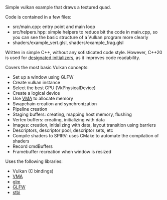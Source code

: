 Simple vulkan example that draws a textured quad.

Code is contained in a few files:
- src/main.cpp: entry point and main loop
- src/helpers.hpp: simple helpers to reduce bit the code in main.cpp, so you can see the basic structure of a Vulkan program more clearly
- shaders/example_vert.glsl, shaders/example_frag.glsl

Written in simple C++, without any sofisticated code style. However, C++20 is used for [designated initializers](https://www.cppstories.com/2021/designated-init-cpp20/), as it improves code readability.

Covers the most basic Vulkan concepts:
- Set up a window using GLFW
- Create vulkan instance
- Select the best GPU (VkPhysicalDevice)
- Create a logical device
- Use [VMA](https://github.com/GPUOpen-LibrariesAndSDKs/VulkanMemoryAllocator) to allocate memory
- Swapchain creation and synchronization
- Pipeline creation
- Staging buffers: creating, mapping host memory, flushing
- Vertex buffers: creating, initializing with data
- Images: creation, initializing with data, layout transition using barriers
- Descriptors, descriptor pool, descriptor sets, etc
- Compile shaders to SPIRV: uses CMake to automate the compilation of shaders
- Record cmdBuffers
- Framebuffer recreation when window is resized

Uses the following libraries:
- Vulkan (C bindings)
- [VMA](https://github.com/GPUOpen-LibrariesAndSDKs/VulkanMemoryAllocator)
- [glm](https://github.com/g-truc/glm)
- [GLFW](https://www.glfw.org/)
- [stbi](https://github.com/nothings/stb)
